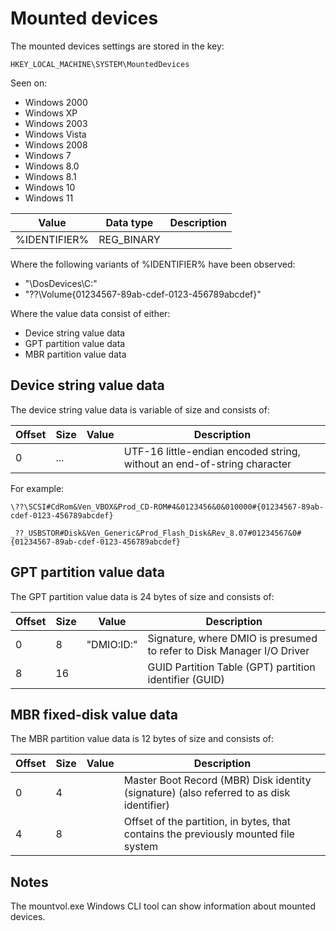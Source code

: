 # Mounted devices

The mounted devices settings are stored in the key:

```
HKEY_LOCAL_MACHINE\SYSTEM\MountedDevices
```

Seen on:

* Windows 2000
* Windows XP
* Windows 2003
* Windows Vista
* Windows 2008
* Windows 7
* Windows 8.0
* Windows 8.1
* Windows 10
* Windows 11

Value | Data type | Description
--- | --- | ---
%IDENTIFIER% | REG_BINARY | 

Where the following variants of %IDENTIFIER% have been observed:

* "\DosDevices\C:"
* "\??\Volume{01234567-89ab-cdef-0123-456789abcdef}"

Where the value data consist of either:

* Device string value data
* GPT partition value data
* MBR partition value data

## Device string value data

The device string value data is variable of size and consists of:

Offset | Size | Value | Description
--- | --- | --- | ---
0 | ... | | UTF-16 little-endian encoded string, without an end-of-string character

For example:

```
\??\SCSI#CdRom&Ven_VBOX&Prod_CD-ROM#4&0123456&0&010000#{01234567-89ab-cdef-0123-456789abcdef}
```

```
_??_USBSTOR#Disk&Ven_Generic&Prod_Flash_Disk&Rev_8.07#01234567&0#{01234567-89ab-cdef-0123-456789abcdef}
```

## GPT partition value data

The GPT partition value data is 24 bytes of size and consists of:

Offset | Size | Value | Description
--- | --- | --- | ---
0 | 8 | "DMIO:ID:" | Signature, where DMIO is presumed to refer to Disk Manager I/O Driver
8 | 16 | | GUID Partition Table (GPT) partition identifier (GUID)

## MBR fixed-disk value data

The MBR partition value data is 12 bytes of size and consists of:

Offset | Size | Value | Description
--- | --- | --- | ---
0 | 4 | | Master Boot Record (MBR) Disk identity (signature) (also referred to as disk identifier)
4 | 8 | | Offset of the partition, in bytes, that contains the previously mounted file system

## Notes

The mountvol.exe Windows CLI tool can show information about mounted devices.

